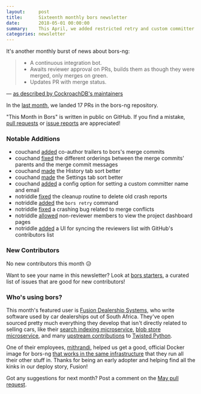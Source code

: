 ```yaml
---
layout:     post
title:      Sixteenth monthly bors newsletter
date:       2018-05-01 00:00:00
summary:    This April, we added restricted retry and custom committer support
categories: newsletter
---
```


It's another monthly burst of news about bors-ng:

>  * A continuous integration bot.
>  * Awaits reviewer approval on PRs, builds them as though they were merged, only merges on green.
>  * Updates PR with merge status.

&mdash; [as described by CockroachDB's maintainers](https://github.com/cockroachdb/cockroach/issues/22499)

In the [last month](https://github.com/bors-ng/bors-ng/pulls?utf8=%E2%9C%93&q=is%3Apr%20is%3Aclosed%20closed%3A2018-04-01..2018-04-30),
we landed 17 PRs in the bors-ng repository.

"This Month in Bors" is written in public on GitHub.
If you find a mistake, [pull requests] or [issue reports] are appreciated!

[pull requests]: https://github.com/bors-ng/bors-ng.github.io/pulls
[issue reports]: https://github.com/bors-ng/bors-ng.github.io/issues


### Notable Additions

* couchand [added](https://github.com/bors-ng/bors-ng/pull/392) co-author trailers to bors's merge commits
* couchand [fixed](https://github.com/bors-ng/bors-ng/pull/393) the different orderings between the merge commits' parents and the merge commit messages
* couchand [made](https://github.com/bors-ng/bors-ng/pull/394) the History tab sort better
* couchand [made](https://github.com/bors-ng/bors-ng/pull/395) the Settings tab sort better
* couchand [added](https://github.com/bors-ng/bors-ng/pull/396) a config option for setting a custom committer name and email
* notriddle [fixed](https://github.com/bors-ng/bors-ng/pull/401) the cleanup routine to delete old crash reports
* notriddle [added](https://github.com/bors-ng/bors-ng/pull/402) the `bors retry` command
* notriddle [fixed](https://github.com/bors-ng/bors-ng/pull/404) a crashing bug related to merge conflicts
* notriddle [allowed](https://github.com/bors-ng/bors-ng/pull/407) non-reviewer members to view the project dashboard pages
* notriddle [added](https://github.com/bors-ng/bors-ng/pull/411) a UI for syncing the reviewers list with GitHub's contributors list

### New Contributors

No new contributors this month 😥

Want to see your name in this newsletter? Look at [bors starters](https://bors.tech/starters/), a curated list of issues that are good for new contributors!


### Who's using bors?

This month's featured user is [Fusion Dealership Systems](https://github.com/fusionapp), who write software used by car dealerships out of South Africa. They've open sourced pretty much everything they develop that isn't directly related to selling cars, like their [search indexing microservice](https://github.com/fusionapp/fusion-index), [blob store microservice](https://github.com/fusionapp/entropy), and many [upstream contributions](https://github.com/twisted/txacme) to [Twisted Python](https://github.com/twisted/twisted/commits?author=mithrandi).

One of their employees, [mithrandi](https://github.com/mithrandi), helped us get a good, official Docker image for bors-ng [that works in the same infrastructure](https://gitter.im/bors-ng/Lobby?at=5a16c073540c78242d3c8433) that they run all their other stuff in. Thanks for being an early adopter and helping find all the kinks in our deploy story, Fusion!

Got any suggestions for next month?
Post a comment on the [May pull request](https://github.com/bors-ng/bors-ng.github.io/pull/44).
